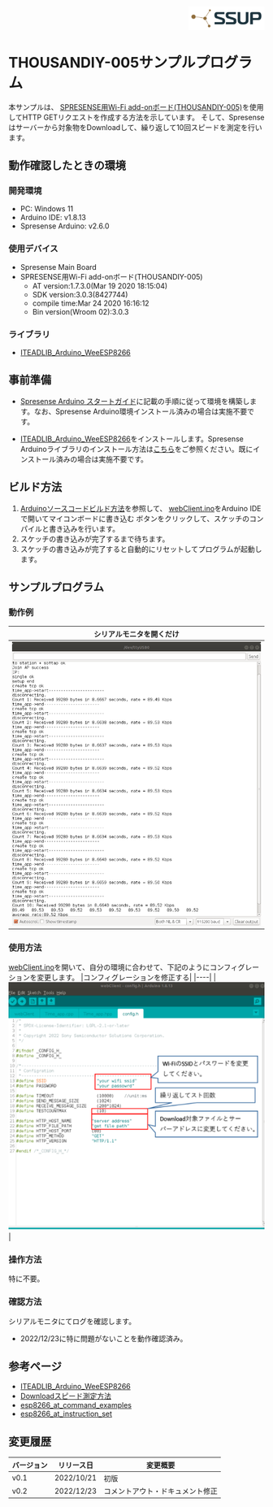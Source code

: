 <div align="right">
<a href="https://developer.sony.com/ja/develop/ssup/"><img src="../../../images/SSUPLOGO2.png" width="150"></a>
</div>

# THOUSANDIY-005サンプルプログラム

本サンプルは、 [SPRESENSE用Wi-Fi add-onボード(THOUSANDIY-005)](https://www.switch-science.com/products/4042)を使用してHTTP GETリクエストを作成する方法を示しています。 そして、Spresenseはサーバーから対象物をDownloadして、繰り返して10回スピードを測定を行います。

## 動作確認したときの環境

### 開発環境
- PC: Windows 11
- Arduino IDE: v1.8.13
- Spresense Arduino: v2.6.0

### 使用デバイス
- Spresense Main Board
- SPRESENSE用Wi-Fi add-onボード(THOUSANDIY-005)
  - AT version:1.7.3.0(Mar 19 2020 18:15:04)
  - SDK version:3.0.3(8427744)
  - compile time:Mar 24 2020 16:16:12
  - Bin version(Wroom 02):3.0.3

### ライブラリ
- [ITEADLIB_Arduino_WeeESP8266](https://github.com/kamtom480/ITEADLIB_Arduino_WeeESP8266)

## 事前準備
- [Spresense Arduino スタートガイド](https://developer.sony.com/develop/spresense/docs/arduino_set_up_ja.html)に記載の手順に従って環境を構築します。なお、Spresense Arduino環境インストール済みの場合は実施不要です。

- [ITEADLIB_Arduino_WeeESP8266](https://github.com/kamtom480/ITEADLIB_Arduino_WeeESP8266)をインストールします。Spresense Arduinoライブラリのインストール方法は[こちら](https://github.com/SonySemiconductorSolutions/ssup-spresense-internal/blob/main/FAQ.md#arduino%E3%83%A9%E3%82%A4%E3%83%96%E3%83%A9%E3%83%AA%E3%82%92%E3%82%A4%E3%83%B3%E3%82%B9%E3%83%88%E3%83%BC%E3%83%AB%E3%81%99%E3%82%8B%E6%96%B9%E6%B3%95)をご参照ください。既にインストール済みの場合は実施不要です。

## ビルド方法
1. [Arduinoソースコードビルド方法](https://developer.sony.com/develop/spresense/docs/arduino_set_up_ja.html#_led_%E3%81%AE%E3%82%B9%E3%82%B1%E3%83%83%E3%83%81%E3%82%92%E5%8B%95%E3%81%8B%E3%81%97%E3%81%A6%E3%81%BF%E3%82%8B)を参照して、
[webClient.ino](./webClient.ino)をArduino IDEで開いてマイコンボードに書き込む ボタンをクリックして、スケッチのコンパイルと書き込みを行います。
2. スケッチの書き込みが完了するまで待ちます。
3. スケッチの書き込みが完了すると自動的にリセットしてプログラムが起動します。

## サンプルプログラム
### 動作例
|シリアルモニタを開くだけ|
|----|
|![シリアルモニタを開く](images/シリアルモニタを開く.png)|

### 使用方法
[webClient.ino](./webClient.ino)を開いて、自分の環境に合わせて、下記のようにコンフィグレーションを変更します。
|コンフィグレーションを修正する|
|----|
|![コンフィグレーションを修正する](images/config1.png)|
### 操作方法
特に不要。

### 確認方法
シリアルモニタにてログを確認します。
- 2022/12/23に特に問題がないことを動作確認済み。

## 参考ページ
- [ITEADLIB_Arduino_WeeESP8266](https://github.com/kamtom480/ITEADLIB_Arduino_WeeESP8266)
- [Downloadスピード測定方法](https://docs.arduino.cc/tutorials/Ethernet-shield-rev2/web-client)
- [esp8266_at_command_examples](https://www.espressif.com/sites/default/files/documentation/4b-esp8266_at_command_examples_en.pdf)
- [esp8266_at_instruction_set](https://www.espressif.com/sites/default/files/documentation/4a-esp8266_at_instruction_set_en.pdf)

## 変更履歴
|バージョン|リリース日|変更概要|
|----|----|----|
|v0.1|2022/10/21|初版|
|v0.2|2022/12/23|コメントアウト・ドキュメント修正|
